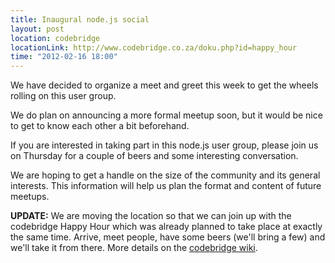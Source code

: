 ```yaml
---
title: Inaugural node.js social
layout: post
location: codebridge
locationLink: http://www.codebridge.co.za/doku.php?id=happy_hour
time: "2012-02-16 18:00"
---
```

We have decided to organize a meet and greet this week to get the wheels rolling on this user group.

We do plan on announcing a more formal meetup soon, but it would be nice to get to know each other a bit beforehand.

If you are interested in taking part in this node.js user group, please join us on Thursday for a couple of beers and some interesting conversation.

We are hoping to get a handle on the size of the community and its general interests. This information will help us plan the format and content of future meetups.

**UPDATE:** We are moving the location so that we can join up with the codebridge Happy Hour which was already planned to take place at exactly the same time. Arrive, meet people, have some beers (we'll bring a few) and we'll take it from there. More details on the [codebridge wiki](http://www.codebridge.co.za/doku.php?id=happy_hour).
